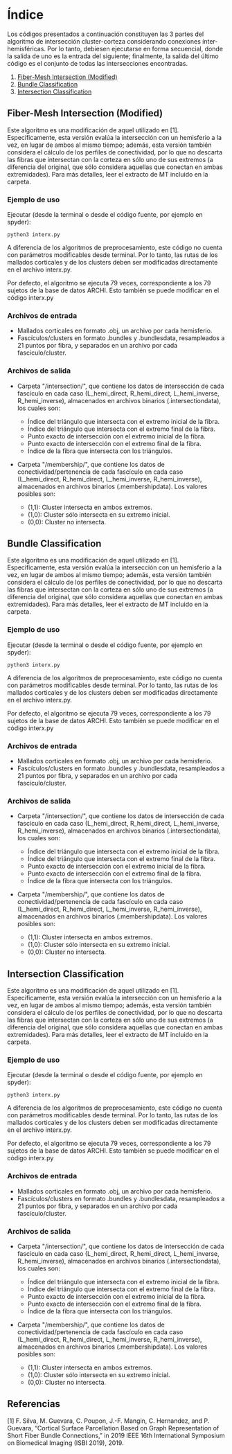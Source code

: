 # Índice
Los códigos presentados a continuación constituyen las 3 partes del algoritmo de intersección cluster-corteza considerando conexiones ínter-hemisféricas. Por lo tanto, debiesen ejecutarse en forma secuencial, donde la salida de uno es la entrada del siguiente; finalmente, la salida del último código es el conjunto de todas las intersecciones encontradas.

1. [Fiber-Mesh Intersection (Modified)](#intersection)
2. [Bundle Classification](#bundle_classification)
3. [Intersection Classification](#intersection_classification)

## Fiber-Mesh Intersection (Modified) <a name="intersection"></a>
Este algoritmo es una modificación de aquel utilizado en [1]. Específicamente, esta versión evalúa la intersección con un hemisferio a la vez, en lugar de ambos al mismo tiempo; además, esta versión también considera el cálculo de los perfiles de conectividad, por lo que no descarta las fibras que intersectan con la corteza en sólo uno de sus extremos (a diferencia del original, que sólo considera aquellas que conectan en ambas extremidades). Para más detalles, leer el extracto de MT incluido en la carpeta.

### Ejemplo de uso
Ejecutar (desde la terminal o desde el código fuente, por ejemplo en spyder):
```
python3 interx.py
```
A diferencia de los algoritmos de preprocesamiento, este código no cuenta con parámetros modificables desde terminal. Por lo tanto, las rutas de los mallados corticales y de los clusters deben ser modificadas directamente en el archivo interx.py.

Por defecto, el algoritmo se ejecuta 79 veces, correspondiente a los 79 sujetos de la base de datos ARCHI. Esto también se puede modificar en el código interx.py

### Archivos de entrada
- Mallados corticales en formato .obj, un archivo por cada hemisferio.
- Fascículos/clusters en formato .bundles y .bundlesdata, resampleados a 21 puntos por fibra, y separados en un archivo por cada fascículo/cluster.

### Archivos de salida
- Carpeta "/intersection/", que contiene los datos de intersección de cada fascículo en cada caso (L_hemi_direct, R_hemi_direct, L_hemi_inverse, R_hemi_inverse), almacenados en archivos binarios (.intersectiondata), los cuales son:

  - Índice del triángulo que intersecta con el extremo inicial de la fibra.
  - Índice del triángulo que intersecta con el extremo final de la fibra.
  - Punto exacto de intersección con el extremo inicial de la fibra.
  - Punto exacto de intersección con el extremo final de la fibra.
  - Índice de la fibra que intersecta con los triángulos.

- Carpeta "/membership/", que contiene los datos de conectividad/pertenencia de cada fascículo en cada caso (L_hemi_direct, R_hemi_direct, L_hemi_inverse, R_hemi_inverse), almacenados en archivos binarios (.membershipdata). Los valores posibles son:

  - (1,1): Cluster intersecta en ambos extremos.
  - (1,0): Cluster sólo intersecta en su extremo inicial.
  - (0,0): Cluster no intersecta.

## Bundle Classification <a name="bundle_classification"></a>
Este algoritmo es una modificación de aquel utilizado en [1]. Específicamente, esta versión evalúa la intersección con un hemisferio a la vez, en lugar de ambos al mismo tiempo; además, esta versión también considera el cálculo de los perfiles de conectividad, por lo que no descarta las fibras que intersectan con la corteza en sólo uno de sus extremos (a diferencia del original, que sólo considera aquellas que conectan en ambas extremidades). Para más detalles, leer el extracto de MT incluido en la carpeta.

### Ejemplo de uso
Ejecutar (desde la terminal o desde el código fuente, por ejemplo en spyder):
```
python3 interx.py
```
A diferencia de los algoritmos de preprocesamiento, este código no cuenta con parámetros modificables desde terminal. Por lo tanto, las rutas de los mallados corticales y de los clusters deben ser modificadas directamente en el archivo interx.py.

Por defecto, el algoritmo se ejecuta 79 veces, correspondiente a los 79 sujetos de la base de datos ARCHI. Esto también se puede modificar en el código interx.py

### Archivos de entrada
- Mallados corticales en formato .obj, un archivo por cada hemisferio.
- Fascículos/clusters en formato .bundles y .bundlesdata, resampleados a 21 puntos por fibra, y separados en un archivo por cada fascículo/cluster.

### Archivos de salida
- Carpeta "/intersection/", que contiene los datos de intersección de cada fascículo en cada caso (L_hemi_direct, R_hemi_direct, L_hemi_inverse, R_hemi_inverse), almacenados en archivos binarios (.intersectiondata), los cuales son:

  - Índice del triángulo que intersecta con el extremo inicial de la fibra.
  - Índice del triángulo que intersecta con el extremo final de la fibra.
  - Punto exacto de intersección con el extremo inicial de la fibra.
  - Punto exacto de intersección con el extremo final de la fibra.
  - Índice de la fibra que intersecta con los triángulos.

- Carpeta "/membership/", que contiene los datos de conectividad/pertenencia de cada fascículo en cada caso (L_hemi_direct, R_hemi_direct, L_hemi_inverse, R_hemi_inverse), almacenados en archivos binarios (.membershipdata). Los valores posibles son:

  - (1,1): Cluster intersecta en ambos extremos.
  - (1,0): Cluster sólo intersecta en su extremo inicial.
  - (0,0): Cluster no intersecta.

## Intersection Classification <a name="intersection_classification"></a>
Este algoritmo es una modificación de aquel utilizado en [1]. Específicamente, esta versión evalúa la intersección con un hemisferio a la vez, en lugar de ambos al mismo tiempo; además, esta versión también considera el cálculo de los perfiles de conectividad, por lo que no descarta las fibras que intersectan con la corteza en sólo uno de sus extremos (a diferencia del original, que sólo considera aquellas que conectan en ambas extremidades). Para más detalles, leer el extracto de MT incluido en la carpeta.

### Ejemplo de uso
Ejecutar (desde la terminal o desde el código fuente, por ejemplo en spyder):
```
python3 interx.py
```
A diferencia de los algoritmos de preprocesamiento, este código no cuenta con parámetros modificables desde terminal. Por lo tanto, las rutas de los mallados corticales y de los clusters deben ser modificadas directamente en el archivo interx.py.

Por defecto, el algoritmo se ejecuta 79 veces, correspondiente a los 79 sujetos de la base de datos ARCHI. Esto también se puede modificar en el código interx.py

### Archivos de entrada
- Mallados corticales en formato .obj, un archivo por cada hemisferio.
- Fascículos/clusters en formato .bundles y .bundlesdata, resampleados a 21 puntos por fibra, y separados en un archivo por cada fascículo/cluster.

### Archivos de salida
- Carpeta "/intersection/", que contiene los datos de intersección de cada fascículo en cada caso (L_hemi_direct, R_hemi_direct, L_hemi_inverse, R_hemi_inverse), almacenados en archivos binarios (.intersectiondata), los cuales son:

  - Índice del triángulo que intersecta con el extremo inicial de la fibra.
  - Índice del triángulo que intersecta con el extremo final de la fibra.
  - Punto exacto de intersección con el extremo inicial de la fibra.
  - Punto exacto de intersección con el extremo final de la fibra.
  - Índice de la fibra que intersecta con los triángulos.

- Carpeta "/membership/", que contiene los datos de conectividad/pertenencia de cada fascículo en cada caso (L_hemi_direct, R_hemi_direct, L_hemi_inverse, R_hemi_inverse), almacenados en archivos binarios (.membershipdata). Los valores posibles son:

  - (1,1): Cluster intersecta en ambos extremos.
  - (1,0): Cluster sólo intersecta en su extremo inicial.
  - (0,0): Cluster no intersecta.


## Referencias
<a id="1">[1]</a>
F. Silva, M. Guevara, C. Poupon, J.-F. Mangin, C. Hernandez, and P. Guevara, “Cortical Surface Parcellation Based on Graph Representation of Short Fiber Bundle Connections,” in 2019 IEEE 16th International Symposium on Biomedical Imaging (ISBI 2019), 2019.
